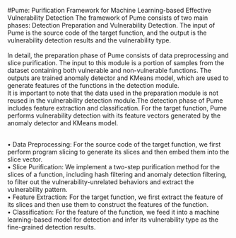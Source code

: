 #Pume: Purification Framework for Machine Learning-based Effective Vulnerability Detection
The framework of Pume consists 
of two main phases: Detection Preparation and Vulnerability Detection.
The input of Pume is the source code of the target function, and the 
output is the vulnerability detection results and the vulnerability type.<br><br>
In detail, the preparation phase of Pume consists of data preprocessing and slice purification.
The input to this module is a portion of samples from the dataset containing both vulnerable and non-vulnerable functions. 
The outputs are trained anomaly detector and KMeans model, 
which are used to generate features of the functions in the detection module.<br>
It is important to note that the data used in the preparation module is not reused 
in the vulnerability detection module.The detection phase of Pume includes feature extraction and classification. For the target function, Pume performs vulnerability detection with its feature 
vectors generated by the anomaly detector and KMeans model.<br><br>

• Data Preprocessing: For the source code of the target function, 
we first perform program slicing to generate its slices and 
then embed them into the slice vector.<br>
• Slice Purification: We implement a two-step purification method 
for the slices of a function, including hash filtering and anomaly 
detection filtering, to filter out the vulnerability-unrelated 
behaviors and extract the vulnerability pattern.<br>
• Feature Extraction: For the target function, we first extract 
the feature of its slices and then use them to construct the 
features of the function.<br>
• Classification: For the feature of the function, we feed 
it into a machine learning-based model for detection and infer 
its vulnerability type as the fine-grained detection results.<br><br>
